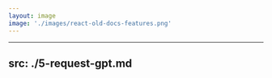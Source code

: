 ```yaml
---
layout: image
image: './images/react-old-docs-features.png'
---
```


---
src: ./5-request-gpt.md
---
